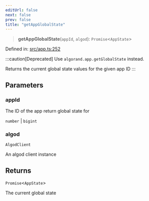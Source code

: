 ```yaml
---
editUrl: false
next: false
prev: false
title: "getAppGlobalState"
---
```


> **getAppGlobalState**(`appId`, `algod`): `Promise`\<`AppState`\>

Defined in: [src/app.ts:252](https://github.com/algorandfoundation/algokit-utils-ts/blob/45957336d0cbf88c980c0a3343335a5e5e142c93/src/app.ts#L252)

:::caution[Deprecated]
Use `algorand.app.getGlobalState` instead.

Returns the current global state values for the given app ID
:::

## Parameters

### appId

The ID of the app return global state for

`number` | `bigint`

### algod

`AlgodClient`

An algod client instance

## Returns

`Promise`\<`AppState`\>

The current global state
